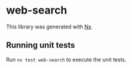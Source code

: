# web-search

This library was generated with [Nx](https://nx.dev).

## Running unit tests

Run `nx test web-search` to execute the unit tests.
